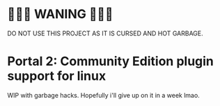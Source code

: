 # 🚨🚨🚨 WANING 🚨🚨🚨
DO NOT USE THIS PROJECT AS IT IS CURSED AND HOT GARBAGE.

# Portal 2: Community Edition plugin support for linux

WIP with garbage hacks. Hopefully i'll give up on it in a week lmao.
